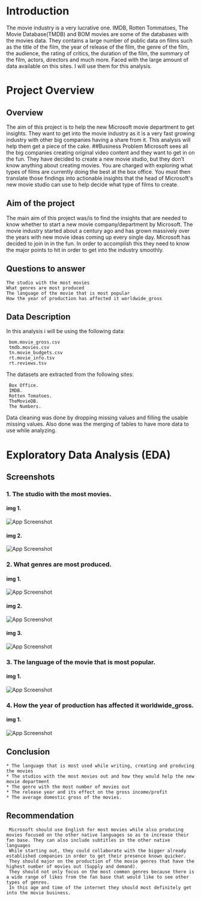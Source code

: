 
# Introduction

The movie industry is a very lucrative one. IMDB, Rotten Tommatoes, The Movie Database(TMDB) and BOM movies are some of the databases with the movies data. They contains a large number of public data on films such as the title of the film, the year of release of the film, the genre of the film, the audience, the rating of critics, the duration of the film, the summary of the film, actors, directors and much more. Faced with the large amount of data available on this sites. I will use them for this analysis.
# Project Overview
## Overview
The aim of this project is to help the new Microsoft movie department to get insights. They want to get into the movie industry as it is a very fast growing industry with other big companies having a share from it. This analysis will help them get a piece of the cake.
##Business Problem
Microsoft sees all the big companies creating original video content and they want to get in on the fun. They have decided to create a new movie studio, but they don’t know anything about creating movies. You are charged with exploring what types of films are currently doing the best at the box office. You must then translate those findings into actionable insights that the head of Microsoft's new movie studio can use to help decide what type of films to create.
## Aim of the project
The main aim of this project was/is to find the insights that are needed to know whether to start a new movie company/department by Microsoft. The movie industry started about a century ago and has grown massively over the years with new movie ideas coming up every single day. Microsoft has decided to join in in the fun. In order to accomplish this they need to know the major points to hit in order to get into the industry smoothly.
## Questions to answer
    The studio with the most movies
    What genres are most produced
    The language of the movie that is most popular
    How the year of production has affected it worldwide_gross

## Data Description

In this analysis i will be using the following data:

     bom.movie_gross.csv
     tmdb.movies.csv
     tn.movie_budgets.csv
     rt.movie_info.tsv
     rt.reviews.tsv

The datasets are extracted from the following sites:

     Box Office.
     IMDB.
     Rotten Tomatoes.
     TheMovieDB.
     The Numbers.

Data cleaning was done by dropping missing values and filling the usable missing values. Also done was the merging of tables to have more data to use while analyzing.
# Exploratory Data Analysis (EDA)


## Screenshots
### 1. The studio with the most movies.
#### img 1.
![App Screenshot](IMG1.png)
#### img 2.
![App Screenshot](IMG2.png)
### 2. What genres are most produced.
#### img 1.
![App Screenshot](IMG3.png)
#### img 2.
![App Screenshot](IMG4.png)
#### img 3.
![App Screenshot](IMG5.png)
### 3. The language of the movie that is most popular.
#### img 1.
![App Screenshot](IMG6.png)
### 4. How the year of production has affected it worldwide_gross.
#### img 1.
![App Screenshot](IMG7.png)


## Conclusion
    * The language that is most used while writing, creating and producing the movies
    * The studios with the most movies out and how they would help the new movie department
    * The genre with the most number of movies out
    * The release year and its effect on the gross income/profit
    * The average domestic gross of the movies.



## Recommendation
     Microsoft should use English for most movies while also producing movies focused on the other native languages so as to increase their fan base. They can also include subtitles in the other native languages
     While starting out, they could collaborate with the bigger already established companies in order to get their presence known quicker.
     They should major on the production of the movie genres that have the highest number of movies out (Supply and demand).
     They should not only focus on the most common genres because there is a wide range of likes from the fan base that would like to see other types of genres.
     In this age and time of the internet they should most definitely get into the movie business.
